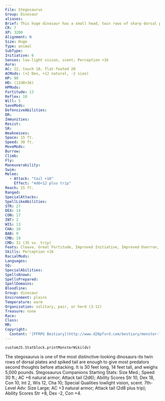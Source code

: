 ```yaml
---
File: Stegosaurus
Group: Dinosaur
aliases: 
Brief: This huge dinosaur has a small head, twin rows of sharp dorsal plates, and a muscular tail terminating in a set of bony spikes.
CR: 7
XP: 3200
Alignment: N
Size: Huge
Type: animal
SubType: 
Initiative: 6
Senses: low-light vision, scent; Perception +16
Aura: 
AC: 22, touch 10, flat-footed 20
ACMods: (+2 Dex, +12 natural, -2 size)
HP: 90
HD: (12d8+36)
HPMods: 
Fortitude: 13
Reflex: 10
Will: 5
SaveMods: 
DefensiveAbilities: 
DR: 
Immunities: 
Resist: 
SR: 
Weaknesses: 
Space: 15 ft.
Speed: 30 ft.
MoveMods: 
Burrow: 
Climb: 
Fly: 
Maneuverability: 
Swim: 
Melee: 
  - Attack: "tail +16"
    Effect: "4d6+12 plus trip"
Reach: 15 ft.
Ranged: 
SpecialAttacks: 
SpellLikeAbilities: 
STR: 27
DEX: 14
CON: 17
INT: 2
WIS: 13
CHA: 10
BAB: 9
CMB: 19
CMD: 31 (35 vs. trip)
Feats: Cleave, Great Fortitude, Improved Initiative, Improved Overrun, Power Attack, Weapon Focus (tail)
Skills: Perception +16
RacialMods: 
Languages: 
SQ: 
SpecialAbilities: 
SpellsKnown: 
SpellsPrepared: 
SpellDomains: 
Bloodline: 
Group: dinosaur
Environment: plains
Temperature: warm
Organization: solitary, pair, or herd (3-12)
Treasure: none
Race: 
Class: 
MR: 
Copyright:
  Content: '[PFRPG Bestiary](http://www.d20pfsrd.com/bestiary/monster-listings/animals/dinosaur/stegosaurus)'
---
```

```dataviewjs
customJS.Statblock.printMonsterWiki(dv)
```
The stegosaurus is one of the most distinctive-looking dinosaurs-its twin rows of dorsal plates and spiked tail are enough to give most predators second thoughts before attacking. It is 30 feet long, 14 feet tall, and weighs 5,000 pounds. Stegosaurus Companions Starting Stats: Size Med.; Speed 30 ft.; AC +6 natural armor; Attack tail (2d6); Ability Scores Str 10, Dex 18, Con 10, Int 2, Wis 12, Cha 10; Special Qualities lowlight vision, scent. 7th-Level Adv: Size Large; AC +3 natural armor; Attack tail (2d8 plus trip); Ability Scores Str +8, Dex -2, Con +4.
